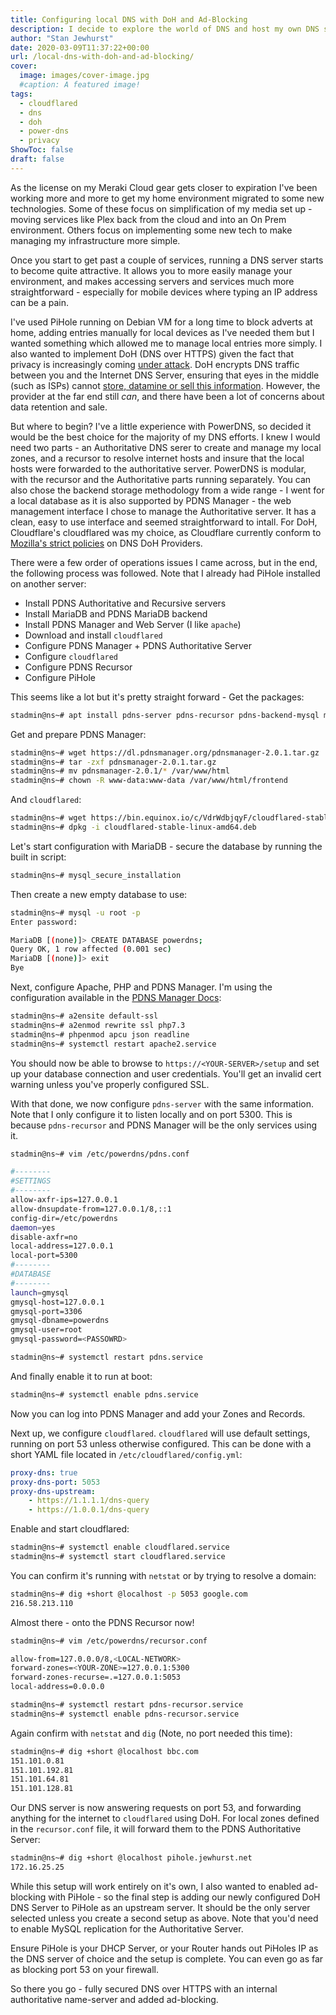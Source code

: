 ```yaml
---
title: Configuring local DNS with DoH and Ad-Blocking
description: I decide to explore the world of DNS and host my own DNS service, with encrpytion and ad-blocking by default.
author: "Stan Jewhurst"
date: 2020-03-09T11:37:22+00:00
url: /local-dns-with-doh-and-ad-blocking/
cover:
  image: images/cover-image.jpg
  #caption: A featured image!
tags:
  - cloudflared
  - dns
  - doh
  - power-dns
  - privacy
ShowToc: false
draft: false
---
```

As the license on my Meraki Cloud gear gets closer to expiration I've been working more and more to get my home environment migrated to some new technologies. Some of these focus on simplification of my media set up - moving services like Plex back from the cloud and into an On Prem environment. Others focus on implementing some new tech to make managing my infrastructure more simple.

Once you start to get past a couple of services, running a DNS server starts to become quite attractive. It allows you to more easily manage your environment, and makes accessing servers and services much more straightforward - especially for mobile devices where typing an IP address can be a pain.

I've used PiHole running on Debian VM for a long time to block adverts at home, adding entries manually for local devices as I've needed them but I wanted something which allowed me to manage local entries more simply. I also wanted to implement DoH (DNS over HTTPS) given the fact that privacy is increasingly coming [under attack][1]. DoH encrypts DNS traffic between you and the Internet DNS Server, ensuring that eyes in the middle (such as ISPs) cannot [store, datamine or sell this information][2]. However, the provider at the far end still _can_, and there have been a lot of concerns about data retention and sale.

But where to begin? I've a little experience with PowerDNS, so decided it would be the best choice for the majority of my DNS efforts. I knew I would need two parts - an Authoritative DNS serer to create and manage my local zones, and a recursor to resolve internet hosts and insure that the local hosts were forwarded to the authoritative server. PowerDNS is modular, with the recursor and the Authoritative parts running separately. You can also chose the backend storage methodology from a wide range - I went for a local database as it is also supported by PDNS Manager - the web management interface I chose to manage the Authoritative server. It has a clean, easy to use interface and seemed straightforward to intall. For DoH, Cloudflare's cloudflared was my choice, as Cloudflare currently conform to [Mozilla's strict policies][3] on DNS DoH Providers.

There were a few order of operations issues I came across, but in the end, the following process was followed. Note that I already had PiHole installed on another server:

  * Install PDNS Authoritative and Recursive servers
  * Install MariaDB and PDNS MariaDB backend
  * Install PDNS Manager and Web Server (I like `apache`)
  * Download and install `cloudflared`
  * Configure PDNS Manager + PDNS Authoritative Server
  * Configure `cloudflared`
  * Configure PDNS Recursor
  * Configure PiHole

This seems like a lot but it's pretty straight forward - Get the packages:

```bash
stadmin@ns~# apt install pdns-server pdns-recursor pdns-backend-mysql mariadb-server apache2 php7.3 php7.3-json php7.3-mysql php7.3-readline php-apcu
```

Get and prepare PDNS Manager:

```bash
stadmin@ns~# wget https://dl.pdnsmanager.org/pdnsmanager-2.0.1.tar.gz
stadmin@ns~# tar -zxf pdnsmanager-2.0.1.tar.gz
stadmin@ns~# mv pdnsmanager-2.0.1/* /var/www/html
stadmin@ns~# chown -R www-data:www-data /var/www/html/frontend
```

And `cloudflared`:

```bash
stadmin@ns~# wget https://bin.equinox.io/c/VdrWdbjqyF/cloudflared-stable-linux-amd64.deb
stadmin@ns~# dpkg -i cloudflared-stable-linux-amd64.deb
```

Let's start configuration with MariaDB - secure the database by running the built in script:

```bash
stadmin@ns~# mysql_secure_installation
```

Then create a new empty database to use:

```bash
stadmin@ns~# mysql -u root -p
Enter password:

MariaDB [(none)]> CREATE DATABASE powerdns;
Query OK, 1 row affected (0.001 sec)
MariaDB [(none)]> exit
Bye
```

Next, configure Apache, PHP and PDNS Manager. I'm using the configuration available in the [PDNS Manager Docs][4]:

```bash
stadmin@ns~# a2ensite default-ssl
stadmin@ns~# a2enmod rewrite ssl php7.3
stadmin@ns~# phpenmod apcu json readline
stadmin@ns~# systemctl restart apache2.service
```

You should now be able to browse to `https://<YOUR-SERVER>/setup` and set up your database connection and user credentials. You'll get an invalid cert warning unless you've properly configured SSL.

With that done, we now configure `pdns-server` with the same information. Note that I only configure it to listen locally and on port 5300. This is because `pdns-recursor` and PDNS Manager will be the only services using it.

```bash
stadmin@ns~# vim /etc/powerdns/pdns.conf

#--------
#SETTINGS
#--------
allow-axfr-ips=127.0.0.1
allow-dnsupdate-from=127.0.0.1/8,::1
config-dir=/etc/powerdns
daemon=yes
disable-axfr=no
local-address=127.0.0.1
local-port=5300
#--------
#DATABASE
#--------
launch=gmysql
gmysql-host=127.0.0.1
gmysql-port=3306
gmysql-dbname=powerdns
gmysql-user=root
gmysql-password=<PASSOWRD>

stadmin@ns~# systemctl restart pdns.service
```

And finally enable it to run at boot:

```bash
stadmin@ns~# systemctl enable pdns.service
```

Now you can log into PDNS Manager and add your Zones and Records.

Next up, we configure `cloudflared`. `cloudflared` will use default settings, running on port 53 unless otherwise configured. This can be done with a short YAML file located in `/etc/cloudflared/config.yml`:

```yaml
proxy-dns: true
proxy-dns-port: 5053
proxy-dns-upstream:
	- https://1.1.1.1/dns-query
	- https://1.0.0.1/dns-query
```

Enable and start cloudflared:

```bash
stadmin@ns~# systemctl enable cloudflared.service
stadmin@ns~# systemctl start cloudflared.service
```

You can confirm it's running with `netstat` or by trying to resolve a domain:

```bash
stadmin@ns~# dig +short @localhost -p 5053 google.com
216.58.213.110
```

Almost there - onto the PDNS Recursor now!

```bash
stadmin@ns~# vim /etc/powerdns/recursor.conf

allow-from=127.0.0.0/8,<LOCAL-NETWORK>
forward-zones=<YOUR-ZONE>=127.0.0.1:5300
forward-zones-recurse=.=127.0.0.1:5053
local-address=0.0.0.0

stadmin@ns~# systemctl restart pdns-recursor.service
stadmin@ns~# systemctl enable pdns-recursor.service
```

Again confirm with `netstat` and `dig` (Note, no port needed this time):

```bash
stadmin@ns~# dig +short @localhost bbc.com
151.101.0.81
151.101.192.81
151.101.64.81
151.101.128.81
```

Our DNS server is now answering requests on port 53, and forwarding anything for the internet to `cloudflared` using DoH. For local zones defined in the `recursor.conf` file, it will forward them to the PDNS Authoritative Server:

```bash
stadmin@ns~# dig +short @localhost pihole.jewhurst.net
172.16.25.25
```

While this setup will work entirely on it's own, I also wanted to enabled ad-blocking with PiHole - so the final step is adding our newly configured DoH DNS Server to PiHole as an upstream server. It should be the only server selected unless you create a second setup as above. Note that you'd need to enable MySQL replication for the Authoritative Server.

Ensure PiHole is your DHCP Server, or your Router hands out PiHoles IP as the DNS server of choice and the setup is complete. You can even go as far as blocking port 53 on your firewall. 

So there you go - fully secured DNS over HTTPS with an internal authoritative name-server and added ad-blocking.

 [1]: https://www.libertyhumanrights.org.uk/human-rights/privacy/snoopers-charter
 [2]: https://blog.benjojo.co.uk/post/ISPs-sharing-DNS-query-data
 [3]: https://wiki.mozilla.org/Security/DOH-resolver-policy
 [4]: https://pdnsmanager.org/quickstart/